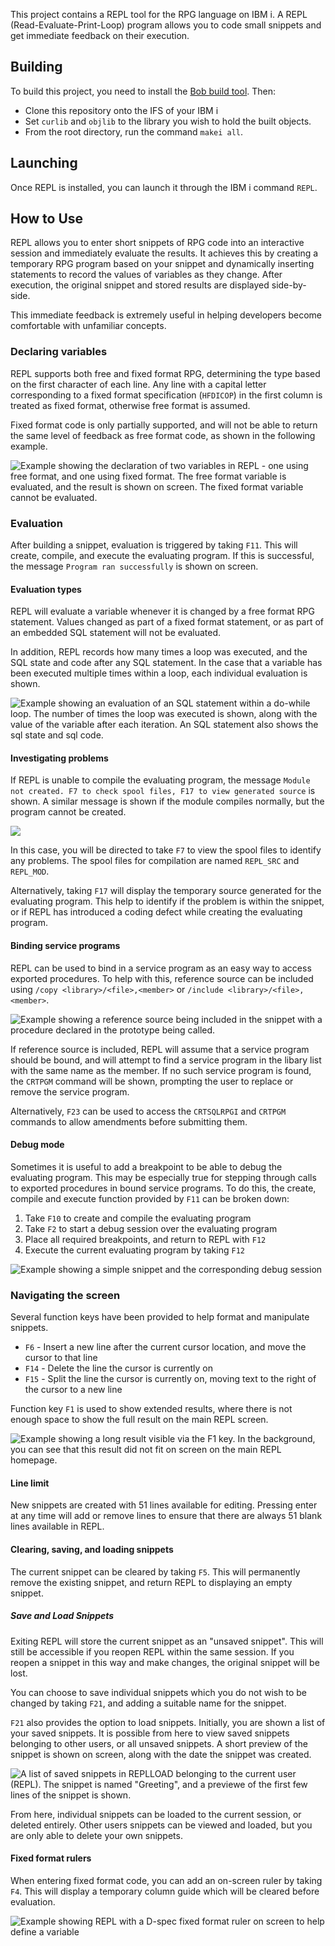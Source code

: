 This project contains a REPL tool for the RPG language on IBM i. A REPL (Read-Evaluate-Print-Loop) program allows you to code small snippets and get immediate feedback on their execution.


## Building

To build this project, you need to install the [Bob build tool](https://github.com/IBM/ibmi-bob). Then:

- Clone this repository onto the IFS of your IBM i
- Set `curlib` and `objlib` to the library you wish to hold the built objects.
- From the root directory, run the command `makei all`.

## Launching

Once REPL is installed, you can launch it through the IBM i command `REPL`.

## How to Use

REPL allows you to enter short snippets of RPG code into an interactive session and immediately evaluate the results. It achieves this by creating a temporary RPG program based on your snippet and dynamically inserting statements to record the values of variables as they change. After execution, the original snippet and stored results are displayed side-by-side.

This immediate feedback is extremely useful in helping developers become comfortable with unfamiliar concepts.

### Declaring variables

REPL supports both free and fixed format RPG, determining the type based on the first character of each line. Any line with a capital letter corresponding to a fixed format specification (`HFDICOP`) in the first column is treated as fixed format, otherwise free format is assumed.

Fixed format code is only partially supported, and will not be able to return the same level of feedback as free format code, as shown in the following example.

![Example showing the declaration of two variables in REPL - one using free format, and one using fixed format. The free format variable is evaluated, and the result is shown on screen. The fixed format variable cannot be evaluated.](/readme-media/declaring-free-and-fixed-variables.png)

### Evaluation

After building a snippet, evaluation is triggered by taking `F11`. This will create, compile, and execute the evaluating program. If this is successful, the message `Program ran successfully` is shown on screen.

#### Evaluation types

REPL will evaluate a variable whenever it is changed by a free format RPG statement. Values changed as part of a fixed format statement, or as part of an embedded SQL statement will not be evaluated.

In addition, REPL records how many times a loop was executed, and the SQL state and code after any SQL statement. In the case that a variable has been executed multiple times within a loop, each individual evaluation is shown.

![Example showing an evaluation of an SQL statement within a do-while loop. The number of times the loop was executed is shown, along with the value of the variable after each iteration. An SQL statement also shows the sql state and sql code.](/readme-media/executing-loops-and-sql-statements.png)

#### Investigating problems

If REPL is unable to compile the evaluating program, the message `Module not created. F7 to check spool files, F17 to view generated source` is shown. A similar message is shown if the module compiles normally, but the program cannot be created.

![](/readme-media/unable-to-compile.png)

In this case, you will be directed to take `F7` to view the spool files to identify any problems. The spool files for compilation are named `REPL_SRC` and `REPL_MOD`.

Alternatively, taking `F17` will display the temporary source generated for the evaluating program. This help to identify if the problem is within the snippet, or if REPL has introduced a coding defect while creating the evaluating program.

#### Binding service programs

REPL can be used to bind in a service program as an easy way to access exported procedures. To help with this, reference source can be included using `/copy <library>/<file>,<member>` or `/include <library>/<file>,<member>`.

![Example showing a reference source being included in the snippet with a procedure declared in the prototype being called.](/readme-media/adding-reference-source.png)

If reference source is included, REPL will assume that a service program should be bound, and will attempt to find a service program in the libary list with the same name as the member. If no such service program is found, the `CRTPGM` command will be shown, prompting the user to replace or remove the service program.

Alternatively, `F23` can be used to access the `CRTSQLRPGI` and `CRTPGM` commands to allow amendments before submitting them.

#### Debug mode

Sometimes it is useful to add a breakpoint to be able to debug the evaluating program. This may be especially true for stepping through calls to exported procedures in bound service programs. To do this, the create, compile and execute function provided by `F11` can be broken down:

1. Take `F10` to create and compile the evaluating program
2. Take `F2` to start a debug session over the evaluating program
3. Place all required breakpoints, and return to REPL with `F12`
4. Execute the current evaluating program by taking `F12`

![Example showing a simple snippet and the corresponding debug session](/readme-media/debug-session.png)

### Navigating the screen

Several function keys have been provided to help format and manipulate snippets.

- `F6` - Insert a new line after the current cursor location, and move the cursor to that line
- `F14` - Delete the line the cursor is currently on
- `F15` - Split the line the cursor is currently on, moving text to the right of the cursor to a new line

Function key `F1` is used to show extended results, where there is not enough space to show the full result on the main REPL screen.

![Example showing a long result visible via the F1 key. In the background, you can see that this result did not fit on screen on the main REPL homepage.](/readme-media//long-result.png)

#### Line limit

New snippets are created with 51 lines available for editing. Pressing enter at any time will add or remove lines to ensure that there are always 51 blank lines available in REPL.

#### Clearing, saving, and loading snippets

The current snippet can be cleared by taking `F5`. This will permanently remove the existing snippet, and return REPL to displaying an empty snippet.

##### Save and Load Snippets

Exiting REPL will store the current snippet as an "unsaved snippet". This will still be accessible if you reopen REPL within the same session. If you reopen a snippet in this way and make changes, the original snippet will be lost.

You can choose to save individual snippets which you do not wish to be changed by taking `F21`, and adding a suitable name for the snippet.

`F21` also provides the option to load snippets. Initially, you are shown a list of your saved snippets. It is possible from here to view saved snippets belonging to other users, or all unsaved snippets. A short preview of the snippet is shown on screen, along with the date the snippet was created.

![A list of saved snippets in REPLLOAD belonging to the current user (REPL). The snippet is named "Greeting", and a previewe of the first few lines of the snippet is shown.](/readme-media/replload-saved-snippet.png)

From here, individual snippets can be loaded to the current session, or deleted entirely. Other users snippets can be viewed and loaded, but you are only able to delete your own snippets.

#### Fixed format rulers

When entering fixed format code, you can add an on-screen ruler by taking `F4`. This will display a temporary column guide which will be cleared before evaluation.

![Example showing REPL with a D-spec fixed format ruler on screen to help define a variable](/readme-media/fixed-format-ruler.png)
